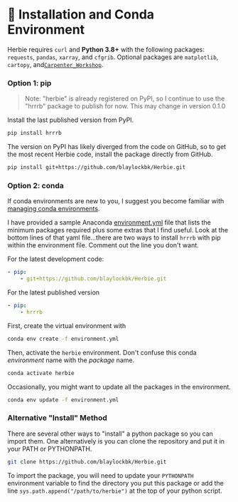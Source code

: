 # 🐍 Installation and Conda Environment

Herbie requires `curl` and **Python 3.8+** with the following packages: `requests`, `pandas`, `xarray`, and `cfgrib`. Optional packages are `matplotlib`, `cartopy`, and[`Carpenter_Workshop`](https://github.com/blaylockbk/Carpenter_Workshop).

### Option 1: pip

> Note: "herbie" is already registered on PyPI, so I continue to use the "hrrrb" package to publish for now. This may change in version 0.1.0

Install the last published version from PyPI.

```bash
pip install hrrrb
```

The version on PyPI has likely diverged from the code on GitHub, so to get the most recent Herbie code, install the package directly from GitHub.

```bash
pip install git+https://github.com/blaylockbk/Herbie.git
```

### Option 2: conda
If conda environments are new to you, I suggest you become familiar with [managing conda environments](https://docs.conda.io/projects/conda/en/latest/user-guide/tasks/manage-environments.html).

I have provided a sample Anaconda [environment.yml](https://github.com/blaylockbk/Herbie/blob/master/environment.yml) file that lists the minimum packages required plus some extras that I find useful. Look at the bottom lines of that yaml file...there are two ways to install `hrrrb` with pip within the environment file. Comment out the line you don't want.

For the latest development code:
```yaml
- pip:
    - git+https://github.com/blaylockbk/Herbie.git
```
For the latest published version
```yaml
- pip:
    - hrrrb
```

First, create the virtual environment with 

```bash
conda env create -f environment.yml
```

Then, activate the `herbie` environment. Don't confuse this conda _environment_ name with the _package_ name.

```bash
conda activate herbie
```

Occasionally, you might want to update all the packages in the environment.

```bash
conda env update -f environment.yml
```

### Alternative "Install" Method
There are several other ways to "install" a python package so you can import them. One alternatively is you can clone the repository and put it in your PATH or PYTHONPATH.

```bash
git clone https://github.com/blaylockbk/Herbie.git
```
To import the package, you will need to update your `PYTHONPATH` environment variable to find the directory you put this package or add the line `sys.path.append("/path/to/herbie")` at the top of your python script.

